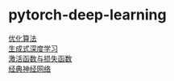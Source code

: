  pytorch-deep-learning
 ========
[优化算法](优化算法/README.md) <br>
[生成式深度学习](生成式深度学习/README.md) <br>
[激活函数与损失函数](激活函数与损失函数/README.md) <br>
[经典神经网络](经典神经网络/README.md) <br>

